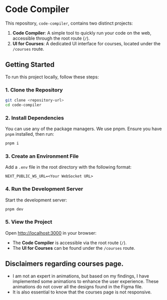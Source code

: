 # Code Compiler

This repository, `code-compiler`, contains two distinct projects:

1. **Code Compiler**: A simple tool to quickly run your code on the web, accessible through the root route (`/`).
2. **UI for Courses**: A dedicated UI interface for courses, located under the `/courses` route.


## Getting Started

To run this project locally, follow these steps:

### 1. Clone the Repository
   ```bash
   git clone <repository-url>
   cd code-compiler
```

### 2. Install Dependencies
You can use any of the package managers. We use pnpm. Ensure you have `pnpm` installed, then run:
```bash
pnpm i
```

### 3. Create an Environment File
Add a `.env` file in the root directory with the following format:
```plaintext
NEXT_PUBLIC_WS_URL=<Your WebSocket URL>
```

### 4. Run the Development Server
Start the development server:
```bash
pnpm dev
```

### 5. View the Project
Open [http://localhost:3000](http://localhost:3000) in your browser:
- The **Code Compiler** is accessible via the root route (`/`).
- The **UI for Courses** can be found under the `/courses` route.


## Disclaimers regarding courses page.
- I am not an expert in animations, but based on my findings, I have implemented some animations to enhance the user experience. These animations do not cover all the designs found in the Figma file.
- It is also essential to know that the courses page is not responsive.



